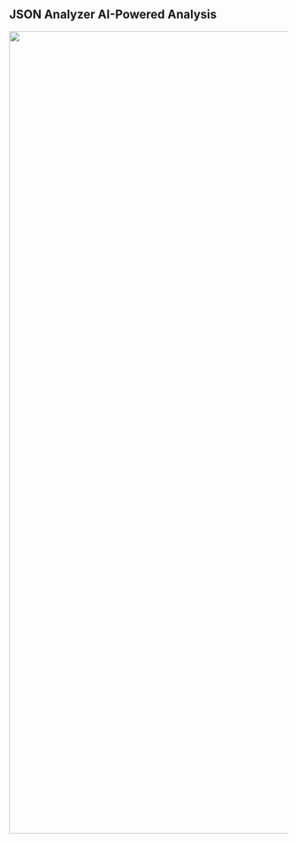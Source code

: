 ## JSON Analyzer AI-Powered Analysis


<img width="1912" height="1450" alt="" src="https://github.com/user-attachments/assets/c921dd34-e33d-43aa-aa8c-9c43d1d966d0" />

